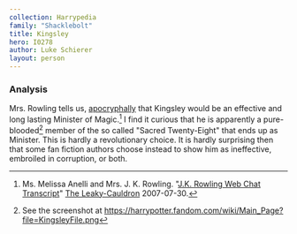 ```yaml
---
collection: Harrypedia
family: "Shacklebolt"
title: Kingsley
hero: I0278
author: Luke Schierer
layout: person
---
```



### Analysis

Mrs. Rowling tells us, [apocryphally][] that Kingsley would be an effective and
long lasting Minister of Magic.[^221205-2]  I find it curious that he is
apparently a pure-blooded[^221205-3] member of the so called "Sacred
Twenty-Eight" that ends up as Minister.  This is hardly a revolutionary choice.
It is hardly surprising then that some fan fiction authors choose instead to
show him as ineffective, embroiled in corruption, or both.

[apocryphally]: http://www.the-leaky-cauldron.org/2007/7/30/j-k-rowling-web-chat-transcript/

[^221205-2]: Ms. Melissa Anelli and Mrs. J. K. Rowling.
    "[J.K. Rowling Web Chat Transcript](http://www.the-leaky-cauldron.org/2007/07/30/j-k-rowling-web-chat-transcript/)"
    [The Leaky-Cauldron](http://www.the-leaky-cauldron.org) 2007-07-30.  

[^221205-3]: See the screenshot at https://harrypotter.fandom.com/wiki/Main_Page?file=KingsleyFile.png

